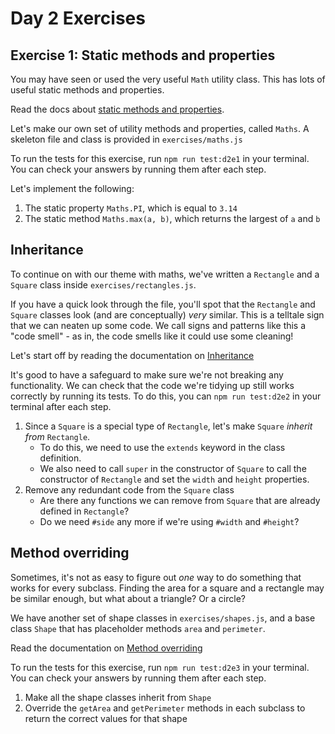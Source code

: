 # Day 2 Exercises

## Exercise 1: Static methods and properties

You may have seen or used the very useful `Math` utility class. This has lots
of useful static methods and properties.

Read the docs about [static methods and
properties](https://tech-docs.corndel.com/js/static-properties.html).

Let's make our own set of utility methods and properties, called `Maths`. A
skeleton file and class is provided in `exercises/maths.js`

To run the tests for this exercise, run `npm run test:d2e1` in your terminal.
You can check your answers by running them after each step.

Let's implement the following:

1. The static property `Maths.PI`, which is equal to `3.14`
2. The static method `Maths.max(a, b)`, which returns the largest of `a` and
   `b`

## Inheritance

To continue on with our theme with maths, we've written a `Rectangle` and a
`Square` class inside `exercises/rectangles.js`.

If you have a quick look through the file, you'll spot that the `Rectangle` and
`Square` classes look (and are conceptually) _very_ similar. This is a telltale
sign that we can neaten up some code. We call signs and patterns like this a
"code smell" - as in, the code smells like it could use some cleaning!

Let's start off by reading the documentation on
[Inheritance](https://tech-docs.corndel.com/js/inheritance.html)

It's good to have a safeguard to make sure we're not breaking any
functionality. We can check that the code we're tidying up still works
correctly by running its tests. To do this, you can `npm run test:d2e2` in your
terminal after each step.

1. Since a `Square` is a special type of `Rectangle`, let's make `Square`
_inherit from_ `Rectangle`. 
    - To do this, we need to use the `extends` keyword in the class definition. 
    - We also need to call `super` in the constructor of `Square` to call the
      constructor of `Rectangle` and set the `width` and `height` properties.
2. Remove any redundant code from the `Square` class
    - Are there any functions we can remove from `Square` that are already
      defined in `Rectangle`?
    - Do we need `#side` any more if we're using `#width` and `#height`?

## Method overriding

Sometimes, it's not as easy to figure out _one_ way to do something that works
for every subclass. Finding the area for a square and a rectangle may be
similar enough, but what about a triangle? Or a circle?

We have another set of shape classes in `exercises/shapes.js`, and a base class
`Shape` that has placeholder methods `area` and `perimeter`.

Read the documentation on [Method
overriding](https://tech-docs.corndel.com/js/method-overriding.html)

To run the tests for this exercise, run `npm run test:d2e3` in your terminal.
You can check your answers by running them after each step.

1. Make all the shape classes inherit from `Shape`
2. Override the `getArea` and `getPerimeter` methods in each subclass to return
the correct values for that shape
